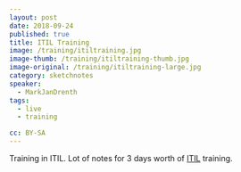 ```yaml
---
layout: post
date: 2018-09-24
published: true
title: ITIL Training
image: /training/itiltraining.jpg
image-thumb: /training/itiltraining-thumb.jpg
image-original: /training/itiltraining-large.jpg
category: sketchnotes
speaker:
  - MarkJanDrenth
tags:
  - live
  - training

cc: BY-SA
---
```


Training in ITIL. Lot of notes for 3 days worth of [ITIL][itil] training.

[itil]: "https://en.wikipedia.org/wiki/ITIL